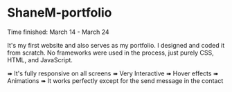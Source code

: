 # ShaneM-portfolio

Time finished: March 14 - March 24

It's my first website and also serves as my portfolio. I designed and coded it from scratch. No frameworks were used in the process, just purely CSS, HTML, and JavaScript. 

➠ It's fully responsive on all screens
➠ Very Interactive
➠ Hover effects
➠ Animations
➠ It works perfectly except for the send message in the contact

